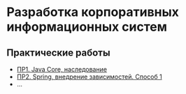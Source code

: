 # Разработка корпоративных информационных систем

## Практические работы

- [ПР1. Java Core, наследование](https://github.com/shasoka/dcis/tree/master/practice/prac_1/src)
- [ПР2. Spring, внедрение зависимостей. Способ 1](https://github.com/shasoka/dcis/tree/master/practice/prac_2/prac_2)
- ...
